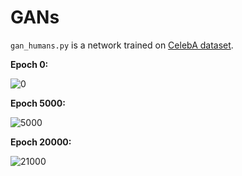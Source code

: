 # GANs

`gan_humans.py` is a network trained on [CelebA dataset](http://mmlab.ie.cuhk.edu.hk/projects/CelebA.html).



**Epoch 0:**

![0](https://user-images.githubusercontent.com/17683048/112726316-c0c9db80-8f42-11eb-9128-9b9edc922d7c.png)


**Epoch 5000:**

![5000](https://user-images.githubusercontent.com/17683048/112726366-071f3a80-8f43-11eb-9282-b137e266889e.png)


**Epoch 20000:**

![21000](https://user-images.githubusercontent.com/17683048/112726536-f3c09f00-8f43-11eb-9a4b-697f4894ead3.png)
